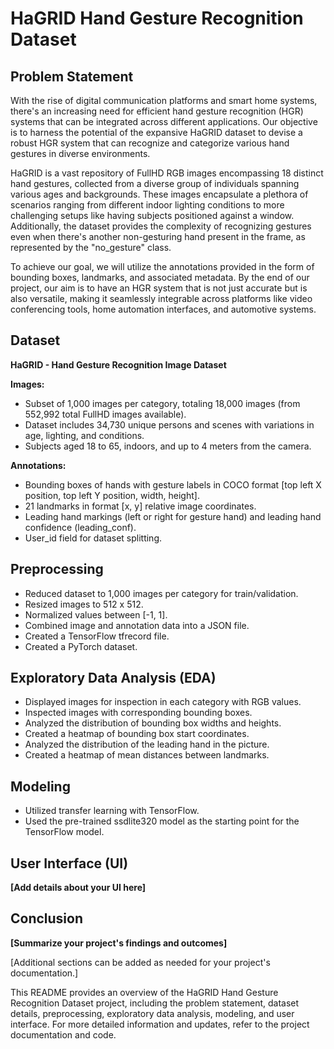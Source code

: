 # HaGRID Hand Gesture Recognition Dataset

## Problem Statement

With the rise of digital communication platforms and smart home systems, there's an increasing need for efficient hand gesture recognition (HGR) systems that can be integrated across different applications. Our objective is to harness the potential of the expansive HaGRID dataset to devise a robust HGR system that can recognize and categorize various hand gestures in diverse environments.

HaGRID is a vast repository of FullHD RGB images encompassing 18 distinct hand gestures, collected from a diverse group of individuals spanning various ages and backgrounds. These images encapsulate a plethora of scenarios ranging from different indoor lighting conditions to more challenging setups like having subjects positioned against a window. Additionally, the dataset provides the complexity of recognizing gestures even when there's another non-gesturing hand present in the frame, as represented by the "no_gesture" class.

To achieve our goal, we will utilize the annotations provided in the form of bounding boxes, landmarks, and associated metadata. By the end of our project, our aim is to have an HGR system that is not just accurate but is also versatile, making it seamlessly integrable across platforms like video conferencing tools, home automation interfaces, and automotive systems.

## Dataset

**HaGRID - Hand Gesture Recognition Image Dataset**

**Images:**
- Subset of 1,000 images per category, totaling 18,000 images (from 552,992 total FullHD images available).
- Dataset includes 34,730 unique persons and scenes with variations in age, lighting, and conditions.
- Subjects aged 18 to 65, indoors, and up to 4 meters from the camera.

**Annotations:**
- Bounding boxes of hands with gesture labels in COCO format [top left X position, top left Y position, width, height].
- 21 landmarks in format [x, y] relative image coordinates.
- Leading hand markings (left or right for gesture hand) and leading hand confidence (leading_conf).
- User_id field for dataset splitting.

## Preprocessing

- Reduced dataset to 1,000 images per category for train/validation.
- Resized images to 512 x 512.
- Normalized values between [-1, 1].
- Combined image and annotation data into a JSON file.
- Created a TensorFlow tfrecord file.
- Created a PyTorch dataset.

## Exploratory Data Analysis (EDA)

- Displayed images for inspection in each category with RGB values.
- Inspected images with corresponding bounding boxes.
- Analyzed the distribution of bounding box widths and heights.
- Created a heatmap of bounding box start coordinates.
- Analyzed the distribution of the leading hand in the picture.
- Created a heatmap of mean distances between landmarks.

## Modeling

- Utilized transfer learning with TensorFlow.
- Used the pre-trained ssdlite320 model as the starting point for the TensorFlow model.

## User Interface (UI)

**[Add details about your UI here]**

## Conclusion

**[Summarize your project's findings and outcomes]**

[Additional sections can be added as needed for your project's documentation.]

This README provides an overview of the HaGRID Hand Gesture Recognition Dataset project, including the problem statement, dataset details, preprocessing, exploratory data analysis, modeling, and user interface. For more detailed information and updates, refer to the project documentation and code.
